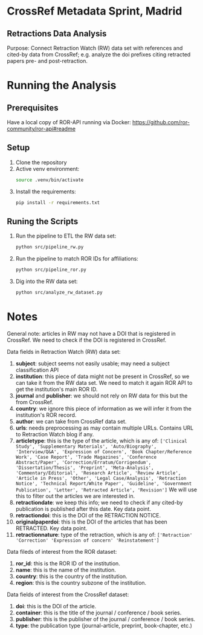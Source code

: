 # CrossRef Metadata Sprint, Madrid

## Retractions Data Analysis

Purpose: Connect Retraction Watch (RW) data set with references and cited-by
data from CrossRef; e.g. analyze the doi prefixes citing retracted papers
pre- and post-retraction.

# Running the Analysis

## Prerequisites

Have a local copy of ROR-API running via Docker: https://github.com/ror-community/ror-api#readme

## Setup

1. Clone the repository
1. Active venv environment:
   ```bash
   source .venv/bin/activate
   ```
1. Install the requirements:
   ```bash
   pip install -r requirements.txt
   ```

## Runing the Scripts

1. Run the pipeline to ETL the RW data set:
   ```bash
   python src/pipeline_rw.py
   ```
1. Run the pipeline to match ROR IDs for affiliations:
   ```bash
   python src/pipeline_ror.py
   ```
1. Dig into the RW data set:
   ```bash
   python src/analyze_rw_dataset.py
   ```

# Notes

General note: articles in RW may not have a DOI that is registered in CrossRef.
We need to check if the DOI is registered in CrossRef.

Data fields in Retraction Watch (RW) data set:

1. **subject**: subject seems not easily usable; may need a subject classification API
1. **institution**: this piece of data might not be present in CrossRef, so we can take
   it from the RW data set. We need to match it again ROR API to get the institution's
   main ROR ID.
1. **journal** and **publisher**: we should not rely on RW data for this but the from
   CrossRef.
1. **country**: we ignore this piece of information as we will infer it from the
   institution's ROR record.
1. **author**: we can take from CrossRef data set.
1. **urls**: needs preprocessing as may contain multiple URLs. Contains URL to Retraction
   Watch blog if any.
1. **articletype**: this is the type of the article, which is any of:
   `['Clinical Study', 'Supplementary Materials', 'Auto/Biography', 'Interview/Q&A', 'Expression of Concern', 'Book Chapter/Reference Work', 'Case Report', 'Trade Magazines', 'Conference Abstract/Paper', 'Correction/Erratum/Corrigendum', 'Dissertation/Thesis', 'Preprint', 'Meta-Analysis', 'Commentary/Editorial', 'Research Article', 'Review Article', 'Article in Press', 'Other', 'Legal Case/Analysis', 'Retraction Notice', 'Technical Report/White Paper', 'Guideline', 'Government Publication', 'Letter', 'Retracted Article', 'Revision']`
   We will use this to filter out the articles we are interested in.
1. **retractiondate**: we keep this info; we need to check if any cited-by publication is
   published after this date. Key data point.
1. **retractiondoi**: this is the DOI of the RETRACTION NOTICE.
1. **originalpaperdoi**: this is the DOI of the articles that has been RETRACTED. Key data
   point.
1. **retractionnature**: type of the retraction, which is any of:
   `['Retraction' 'Correction' 'Expression of concern' 'Reinstatement']`

Data fileds of interest from the ROR dataset:

1. **ror_id**: this is the ROR ID of the institution.
1. **name**: this is the name of the institution.
1. **country**: this is the country of the institution.
1. **region**: this is the country subzone of the institution.

Data fields of interest from the CrossRef dataset:

1. **doi**: this is the DOI of the article.
1. **container**: this is the title of the journal / conference / book series.
1. **publisher**: this is the publisher of the journal / conference / book series.
1. **type**: the publication type (journal-article, preprint, book-chapter, etc.)
